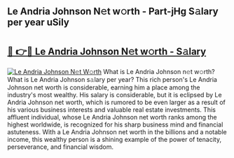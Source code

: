 ## Le Andria Johnson N𝚎t w𝚘rth - Part-jHg S𝚊lary per year uSiIy

# <h2><a href="http://gc0fk7.nevu.top/?p=Le+Andria+Johnson">🔗 👉🔴 Le Andria Johnson N𝚎t w𝚘rth - S𝚊lary</a></h2>

[![Le Andria Johnson N𝚎t W𝚘rth](https://i.imgur.com/Oavwk0R.jpeg)](http://gc0fk7.nevu.top/?p=Le+Andria+Johnson)
What is Le Andria Johnson n𝚎t w𝚘rth? What is Le Andria Johnson s𝚊lary per year?
This rich person's Le Andria Johnson net worth is considerable, earning him a place among the industry's most wealthy. His salary is considerable, but it is eclipsed by Le Andria Johnson net worth, which is rumored to be even larger as a result of his various business interests and valuable real estate investments. This affluent individual, whose Le Andria Johnson net worth ranks among the highest worldwide, is recognized for his sharp business mind and financial astuteness. With a Le Andria Johnson net worth in the billions and a notable income, this wealthy person is a shining example of the power of tenacity, perseverance, and financial wisdom.
